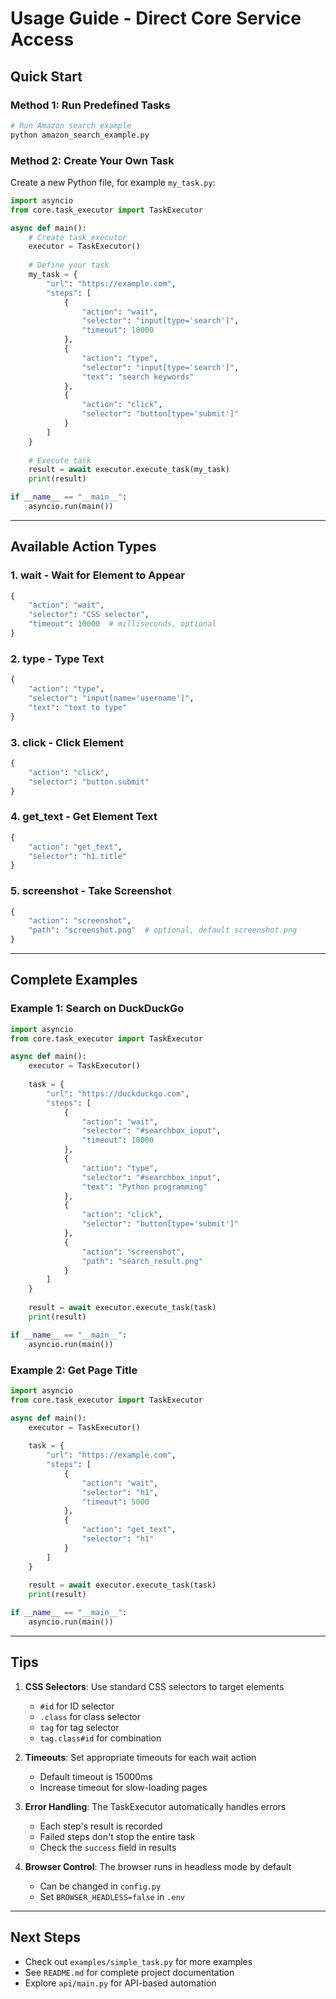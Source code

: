 # Usage Guide - Direct Core Service Access

## Quick Start

### Method 1: Run Predefined Tasks

```bash
# Run Amazon search example
python amazon_search_example.py
```

### Method 2: Create Your Own Task

Create a new Python file, for example `my_task.py`:

```python
import asyncio
from core.task_executor import TaskExecutor

async def main():
    # Create task executor
    executor = TaskExecutor()
    
    # Define your task
    my_task = {
        "url": "https://example.com",
        "steps": [
            {
                "action": "wait",
                "selector": "input[type='search']",
                "timeout": 10000
            },
            {
                "action": "type",
                "selector": "input[type='search']",
                "text": "search keywords"
            },
            {
                "action": "click",
                "selector": "button[type='submit']"
            }
        ]
    }
    
    # Execute task
    result = await executor.execute_task(my_task)
    print(result)

if __name__ == "__main__":
    asyncio.run(main())
```

---

## Available Action Types

### 1. wait - Wait for Element to Appear

```python
{
    "action": "wait",
    "selector": "CSS selector",
    "timeout": 10000  # milliseconds, optional
}
```

### 2. type - Type Text

```python
{
    "action": "type",
    "selector": "input[name='username']",
    "text": "text to type"
}
```

### 3. click - Click Element

```python
{
    "action": "click",
    "selector": "button.submit"
}
```

### 4. get_text - Get Element Text

```python
{
    "action": "get_text",
    "selector": "h1.title"
}
```

### 5. screenshot - Take Screenshot

```python
{
    "action": "screenshot",
    "path": "screenshot.png"  # optional, default screenshot.png
}
```

---

## Complete Examples

### Example 1: Search on DuckDuckGo

```python
import asyncio
from core.task_executor import TaskExecutor

async def main():
    executor = TaskExecutor()
    
    task = {
        "url": "https://duckduckgo.com",
        "steps": [
            {
                "action": "wait",
                "selector": "#searchbox_input",
                "timeout": 10000
            },
            {
                "action": "type",
                "selector": "#searchbox_input",
                "text": "Python programming"
            },
            {
                "action": "click",
                "selector": "button[type='submit']"
            },
            {
                "action": "screenshot",
                "path": "search_result.png"
            }
        ]
    }
    
    result = await executor.execute_task(task)
    print(result)

if __name__ == "__main__":
    asyncio.run(main())
```

### Example 2: Get Page Title

```python
import asyncio
from core.task_executor import TaskExecutor

async def main():
    executor = TaskExecutor()
    
    task = {
        "url": "https://example.com",
        "steps": [
            {
                "action": "wait",
                "selector": "h1",
                "timeout": 5000
            },
            {
                "action": "get_text",
                "selector": "h1"
            }
        ]
    }
    
    result = await executor.execute_task(task)
    print(result)

if __name__ == "__main__":
    asyncio.run(main())
```

---

## Tips

1. **CSS Selectors**: Use standard CSS selectors to target elements
   - `#id` for ID selector
   - `.class` for class selector
   - `tag` for tag selector
   - `tag.class#id` for combination

2. **Timeouts**: Set appropriate timeouts for each wait action
   - Default timeout is 15000ms
   - Increase timeout for slow-loading pages

3. **Error Handling**: The TaskExecutor automatically handles errors
   - Each step's result is recorded
   - Failed steps don't stop the entire task
   - Check the `success` field in results

4. **Browser Control**: The browser runs in headless mode by default
   - Can be changed in `config.py`
   - Set `BROWSER_HEADLESS=false` in `.env`

---

## Next Steps

- Check out `examples/simple_task.py` for more examples
- See `README.md` for complete project documentation
- Explore `api/main.py` for API-based automation

